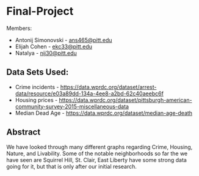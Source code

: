 # Final-Project

Members: 
* Antonij Simonovski - ans465@pitt.edu
* Elijah Cohen - ekc33@pitt.edu
* Natalya - nij30@pitt.edu

## Data Sets Used: 
* Crime incidents  - https://data.wprdc.org/dataset/arrest-data/resource/e03a89dd-134a-4ee8-a2bd-62c40aeebc6f
* Housing prices - https://data.wprdc.org/dataset/pittsburgh-american-community-survey-2015-miscellaneous-data
* Median Dead Age - https://data.wprdc.org/dataset/median-age-death
## Abstract
We have looked through many different graphs regarding Crime, Housing, Nature, and Livability. Some of the notable neighborhoods so far the we have seen are Squirrel Hill,
St. Clair, East Liberty have some strong data going for it, but that is only after our initial research.
